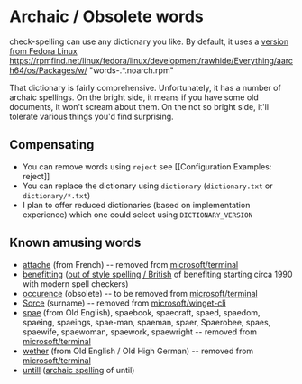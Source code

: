 # Archaic / Obsolete words

check-spelling can use any dictionary you like. By default, it uses a [version from Fedora Linux](https://github.com/check-spelling/check-spelling/tree/dictionary) https://rpmfind.net/linux/fedora/linux/development/rawhide/Everything/aarch64/os/Packages/w/ "words-.*.noarch.rpm"

That dictionary is fairly comprehensive. Unfortunately, it has a number of archaic spellings. On the bright side, it means if you have some old documents, it won't scream about them. On the not so bright side, it'll tolerate various things you'd find surprising.

## Compensating
* You can remove words using `reject` see [[Configuration Examples: reject]]
* You can replace the dictionary using `dictionary` (`dictionary.txt` or `dictionary/*.txt`)
* I plan to offer reduced dictionaries (based on implementation experience) which one could select using `DICTIONARY_VERSION`

## Known amusing words

* [attache](https://www.merriam-webster.com/dictionary/attache) (from French) -- removed from [microsoft/terminal](https://github.com/microsoft/terminal/commit/827cc42a45e7a68cabf426833cc409a2bec9d3ac#diff-4a97f7b6bd038d5e4082fe476036b224L28676)
* [benefitting](https://grammarist.com/spelling/benefiting-vs-benefitting/) ([out of style spelling / British](https://books.google.com/ngrams/graph?content=benefiting%2Cbenefitting&year_start=1800&year_end=2008&corpus=15&smoothing=3&share=&direct_url=t1%3B%2Cbenefiting%3B%2Cc0%3B.t1%3B%2Cbenefitting%3B%2Cc0) of benefiting starting circa 1990 with modern spell checkers)
* [occurence](https://english.stackexchange.com/questions/431928/is-occurence-a-word) (obsolete) -- to be removed from [microsoft/terminal](https://github.com/microsoft/terminal/pull/9679)
* [Sorce](https://en.wiktionary.org/wiki/Sorce) (surname) -- removed from [microsoft/winget-cli](https://github.com/microsoft/winget-cli/commit/3c10211f321701f313ca56593e4944f963110dbe)
* [spae](https://www.dictionary.com/browse/spae) (from Old English), spaebook, spaecraft, spaed, spaedom, spaeing, spaeings, spae-man, spaeman, spaer, Spaerobee, spaes, spaewife, spaewoman, spaework, spaewright -- removed from [microsoft/terminal](https://github.com/microsoft/terminal/commit/dc43524eb23feb9962e5277c639628d0e982f1bf#diff-4a97f7b6bd038d5e4082fe476036b224)
* [wether](https://www.dictionary.com/browse/wether)  (from Old English / Old High German) -- removed from [microsoft/terminal](https://github.com/microsoft/terminal/commit/9409e851d043775ea973a7cc50cc1ba0c2f660a2#diff-4a97f7b6bd038d5e4082fe476036b224)
* [untill](https://en.wiktionary.org/wiki/untill) ([archaic spelling](https://books.google.com/ngrams/graph?content=untill%2Cuntil&year_start=1800&year_end=2008&corpus=15&smoothing=3&share=&direct_url=t1%3B%2Cuntill%3B%2Cc0%3B.t1%3B%2Cuntil%3B%2Cc0) of until)